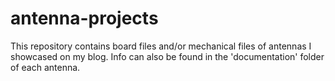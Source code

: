# antenna-projects
This repository contains board files and/or mechanical files of antennas I showcased on my blog. Info can also be found in the 'documentation' folder of each antenna.
